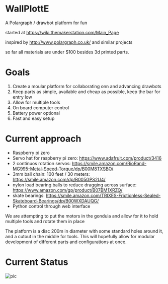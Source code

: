 # WallPlottE
A Polargraph / drawbot platform for fun

started at https://wiki.themakerstation.com/Main_Page

inspired by http://www.polargraph.co.uk/ and similar projects

so far all materials are under $100 besides 3d printed parts.

# Goals

1. Create a moular platform for collaborating onn and advancing drawbots
2. Keep parts as simple, available and cheap as possible, keep the bar for entry low
3. Allow for multiple tools
4. On board computer control
5. Battery power optional
6. Fast and easy setup

# Current approach

- Raspberry pi zero
- Servo hat for raspberry pi zero: https://www.adafruit.com/product/3416
- 2 continuos rotation servos: https://smile.amazon.com/RioRand-MG995-Metal-Speed-Torque/dp/B00M8TXSBO/
- 3mm ball chain: 100 feet / 30 meters: https://smile.amazon.com/dp/B005GPS2U4/
- nylon load bearing balls to reduce dragging across surface: https://www.amazon.com/gp/product/B07BM1XRZQ/
- skate bearings: https://smile.amazon.com/TRIXES-Frictionless-Sealed-Skateboard-Bearings/dp/B00WXDAUQG/
- Python control through web interface

We are attempting to put the motors in the gondula and allow for it to hold multiple tools and rotate them in place

The platform is a disc 200m in diameter with some standard holes around it, and a cutout in the middle for tools. This will hopefully allow for modular development of different parts and configurations at once.

# Current Status

![pic](pic.jpg)
